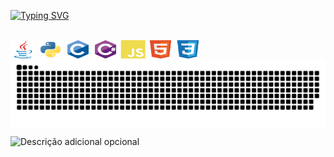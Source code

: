 [![Typing SVG](https://readme-typing-svg.herokuapp.com/?color=9745f5&size=35&center=true&vCenter=true&width=1000&lines=+Hello+World!+Welcome+to+my+profile!+💻)](https://git.io/typing-svg)


 
 

 






 <div style="display: inline_block"><br>
  <img align="center" alt="Rafa-Csharp" height="30" width="40" src="https://raw.githubusercontent.com/devicons/devicon/master/icons/java/java-original.svg">
  <img align="center" alt="Rafa-Python" height="30" width="40" src="https://raw.githubusercontent.com/devicons/devicon/master/icons/python/python-original.svg">
  <img align="center" alt="Rafa-Csharp" height="30" width="40" src="https://raw.githubusercontent.com/devicons/devicon/master/icons/c/c-original.svg">
  <img align="center" alt="Rafa-Csharp" height="30" width="40" src="https://raw.githubusercontent.com/devicons/devicon/master/icons/csharp/csharp-original.svg">
  <img align="center" alt="Rafa-Js" height="30" width="40" src="https://raw.githubusercontent.com/devicons/devicon/master/icons/javascript/javascript-plain.svg">
  <img align="center" alt="Rafa-HTML" height="30" width="40" src="https://raw.githubusercontent.com/devicons/devicon/master/icons/html5/html5-original.svg">
  <img align="center" alt="Rafa-CSS" height="30" width="40" src="https://raw.githubusercontent.com/devicons/devicon/master/icons/css3/css3-original.svg">
  
</div>


 <picture align="center">
  <source media="(prefers-color-scheme: dark)" srcset="https://raw.githubusercontent.com/userMichaelS/userMichaelS/output/github-contribution-grid-snake-dark.svg">
  <source media="(prefers-color-scheme: light)" srcset="https://raw.githubusercontent.com/userMichaelS/userMichaelS/output/github-contribution-grid-snake-dark.svg">
  <img align="center" alt="github contribution grid snake animation" src="https://raw.githubusercontent.com/userMichaelS/userMichaelS/output/github-contribution-grid-snake.svg"> 
</picture>
                                                                                                   


![Descrição adicional opcional](https://img.shields.io/badge/-Micahel%20PereiraMicahel%20PereiraMicahel%20Pereira-1E1E1E?&style=for-square)  




